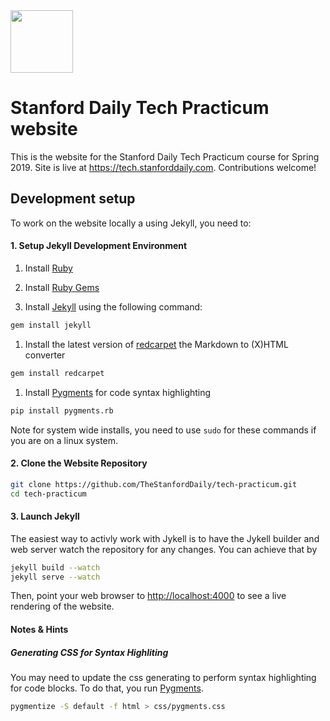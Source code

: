 <img src="https://user-images.githubusercontent.com/1689183/55673023-25239a00-5857-11e9-9699-5f2d0ab365cf.png" width="100">

# Stanford Daily Tech Practicum website

This is the website for the Stanford Daily Tech Practicum course for Spring 2019. Site is live at https://tech.stanforddaily.com. Contributions welcome!


## Development setup

To work on the website locally a using Jekyll, you need to:
#### 1. Setup Jekyll Development Environment
  1. Install [Ruby](http://www.ruby-lang.org/en/downloads/)

  1. Install [Ruby Gems](http://rubygems.org/)

  1. Install [Jekyll] using the following command:
```sh
gem install jekyll
```

  1. Install the latest version of [redcarpet](https://github.com/vmg/redcarpet) the Markdown to (X)HTML converter
```sh
gem install redcarpet
```

  1. Install [Pygments] for code syntax highlighting
```sh
pip install pygments.rb
```

Note for system wide installs, you need to use `sudo` for these commands if you are on a linux system.

#### 2. Clone the Website Repository
```bash
git clone https://github.com/TheStanfordDaily/tech-practicum.git
cd tech-practicum
```

#### 3. Launch Jekyll
The easiest way to activly work with Jykell is to have the Jykell builder and web server watch the repository for any changes. You can achieve that by
```bash
jekyll build --watch
jekyll serve --watch
```

Then, point your web browser to [http://localhost:4000](http://localhost:4000) to see a live rendering of the website.

#### Notes & Hints
##### Generating CSS for Syntax Highliting
You may need to update the css generating to perform syntax highlighting for code blocks. To do that, you run [Pygments].
```sh
pygmentize -S default -f html > css/pygments.css
```


[Jekyll]: http://jekyllrb.com/ "Jekyll Blog Aware Static Website Generator"
[Pygments]: http://pygments.org/ "Python Pygments"
